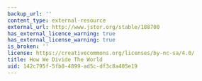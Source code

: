 ```yaml
---
backup_url: ''
content_type: external-resource
external_url: http://www.jstor.org/stable/188700
has_external_licence_warning: true
has_external_license_warning: true
is_broken: ''
license: https://creativecommons.org/licenses/by-nc-sa/4.0/
title: How We Divide The World
uid: 142c795f-5fb8-4899-ad5c-df3c8a405e19
---
```

